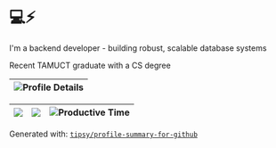 # 💻⚡

I'm a backend developer - building robust, scalable database systems

Recent TAMUCT graduate with a CS degree

<div align="center">

|![Profile Details](http://github-profile-summary-cards.vercel.app/api/cards/profile-details?username=woodmtaylor&theme=dark)|
|------|

|![](https://github-profile-summary-cards.vercel.app/api/cards/repos-per-language?username=woodmtaylor&theme=dark)|![](https://github-profile-summary-cards.vercel.app/api/cards/most-commit-language?username=woodmtaylor&theme=dark)|![Productive Time](http://github-profile-summary-cards.vercel.app/api/cards/productive-time?username=woodmtaylor&theme=dark&utcOffset=-6)|
|-----|------|------|

</div>

Generated with: [`tipsy/profile-summary-for-github`](https://github.com/tipsy/profile-summary-for-github)
